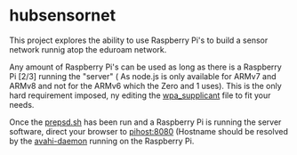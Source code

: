 # hubsensornet

This project explores the ability to use Raspberry Pi's to build a sensor network runnig atop the eduroam network.

Any amount of Raspberry Pi's can be used as long as there is a Raspberry Pi [2/3] running the "server" ( As node.js is only available for ARMv7 and ARMv8 and not for the ARMv6 which the Zero and 1 uses). This is the only hard requirement imposed, ny editing the [wpa_supplicant](ib/wpa_supplicant.conf) file to fit your needs. 

Once the [prepsd.sh](prepsd.sh) has been run and a Raspberry Pi is running the server software, direct your browser to [pihost:8080](http://pihost:8080) (Hostname should be resolved by the [avahi-daemon](https://linux.die.net/man/8/avahi-daemon) running on the Raspberry Pi.
